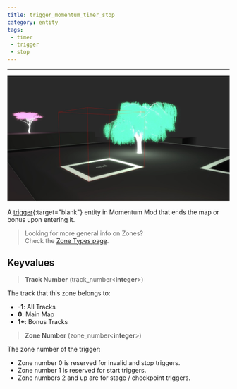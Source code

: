 ```yaml
---
title: trigger_momentum_timer_stop
category: entity
tags:
 - timer
 - trigger
 - stop
---
```


----
![end zone](/assets/images/trigger_momentum_timer_stop/end_zone.jpg)
  
A [trigger](https://developer.valvesoftware.com/wiki/Triggers){:target="blank"} entity in Momentum Mod that ends the map or bonus upon entering it.
 
> Looking for more general info on Zones?   
> Check the [Zone Types page](/guide/zone-types/).

## Keyvalues

>**Track Number** (track_number&lt;**integer**&gt;)

The track that this zone belongs to: 

 - **-1**: All Tracks
 - **0**: Main Map
 - **1+**: Bonus Tracks

 >**Zone Number** (zone_number&lt;**integer**&gt;)

 The zone number of the trigger: 

 - Zone number 0 is reserved for invalid and stop triggers.
 - Zone number 1 is reserved for start triggers.
 - Zone numbers 2 and up are for stage / checkpoint triggers.  

